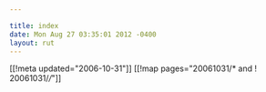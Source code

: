 ```yaml
---

title: index
date: Mon Aug 27 03:35:01 2012 -0400
layout: rut
---
```


[[!meta updated="2006-10-31"]]
[[!map pages="20061031/* and ! 20061031/*/*"]]
